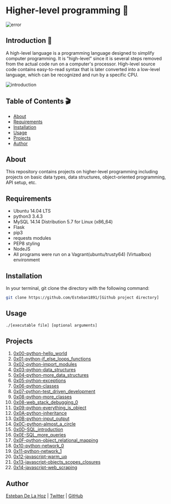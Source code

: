 # Higher-level programming :telescope:

![error](https://cdn.goconqr.com/uploads/media/image/17902089/desktop_e66f7fc9-6c23-472f-a754-50001c15b1ad.png)

## Introduction :space_invader:

A high-level language is a programming language designed to simplify computer programming. It is "high-level" since it is several steps removed from the actual code run on a computer's processor. High-level source code contains easy-to-read syntax that is later converted into a low-level language, which can be recognized and run by a specific CPU.

![introduction](https://camo.githubusercontent.com/b24c290610a5e71e561ff3dbacc9e2e55e5aab7c/68747470733a2f2f7777772e626f6f6b626972642e636f2e756b2f66696c65732f50616765496d616765732f466c6f774469616772616d322e706e67)

## Table of Contents :clapper:

* [About](#about)
* [Requirements](#requirements)
* [Installation](#installation)
* [Usage](#usage)
* [Projects](#projects)
* [Author](#author)

## About

This repository contains projects on higher-level programming including projects on basic data types, data structures, object-oriented programming, API setup, etc.

## Requirements

* Ubuntu 14.04 LTS
* python3 3.4.3
* MySQL 14.14 Distribution 5.7 for Linux (x86_64)
* Flask
* pip3
* requests modules
* PEP8 styling
* NodeJS
* All programs were run on a Vagrant(ubuntu/trusty64) (Virtualbox) environment

## Installation

In your terminal, git clone the directory with the following command:

```sh
git clone https://github.com/Esteban1891/[Github project directory]
```

## Usage

```sh
./[executable file] [optional arguments]
```

## Projects

1. [0x00-python-hello_world](./0x00-python-hello_world)
1. [0x01-python-if_else_loops_functions](./0x01-python-if_else_loops_functions)
1. [0x02-python-import_modules](./0x02-python-import_modules)
1. [0x03-python-data_structures](./0x03-python-data_structures)
1. [0x04-python-more_data_structures](.0x04-python-more_data_structures)
1. [0x05-python-exceptions](./0x05-python-exceptions)
1. [0x06-python-classes](./0x06-python-classes)
1. [0x07-python-test_driven_development](./0x07-python-test_driven_development)
1. [0x08-python-more_classes](./0x08-python-more_classes)
1. [0x08-web_stack_debugging_0](./0x08-web_stack_debugging_0)
1. [0x09-python-everything_is_object](./0x09-python-everything_is_object)
1. [0x0A-python-inheritance](./0x0A-python-inheritance)
1. [0x0B-python-input_output](./0x0B-python-input_output)
1. [0x0C-python-almost_a_circle](./0x0C-python-almost_a_circle)
1. [0x0D-SQL_introduction](./0x0D-SQL_introduction)
1. [0x0E-SQL_more_queries](./0x0E-SQL_more_queries)
1. [0x0F-python-object_relational_mapping](./0x0F-python-object_relational_mapping)
1. [0x10-python-network_0](./0x10-python-network_0)
1. [0x11-python-network_1](./0x11-python-network_1)
1. [0x12-javascript-warm_up](./0x12-javascript-warm_up)
1. [0x13-javascript-objects_scopes_closures](./0x13-javascript-objects_scopes_closures)
1. [0x14-javascript-web_scraping](./0x14-javascript-web_scraping)


## Author

[Esteban De La Hoz](https://www.linkedin.com/in/esteban-de-la-hoz-romero-b6270017b/) | [Twitter](https://twitter.com/Esteban18911) | [GitHub](https://github.com/Esteban18911)
